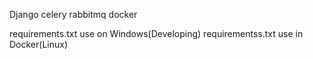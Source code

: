 Django celery rabbitmq docker

requirements.txt use on Windows(Developing)
requirementss.txt use in Docker(Linux) 
